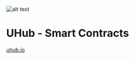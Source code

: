 ![alt text](https://image.ibb.co/foeXik/uhub.png "UHub Token")

# UHub - Smart Contracts
[uhub.io](http://uhub.io/)
